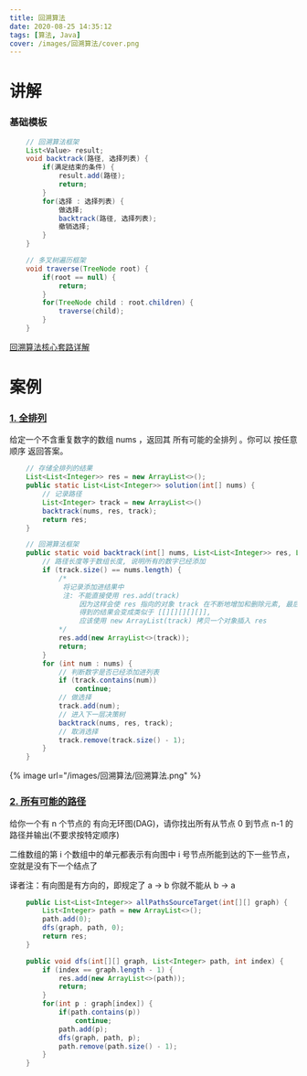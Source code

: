 ```yaml
---
title: 回溯算法
date: 2020-08-25 14:35:12
tags: [算法, Java]
cover: /images/回溯算法/cover.png
---
```

# 讲解

### 基础模板
``` java
    // 回溯算法框架
    List<Value> result;
    void backtrack(路径, 选择列表) {
        if(满足结束的条件) {
            result.add(路径);
            return;
        }
        for(选择 : 选择列表) {
            做选择;
            backtrack(路径, 选择列表);
            撤销选择;
        }
    }

    // 多叉树遍历框架
    void traverse(TreeNode root) {
        if(root == null) {
            return;
        }
        for(TreeNode child : root.children) {
            traverse(child);
        }
    }
```
[回溯算法核心套路详解](https://www.bilibili.com/video/BV1P5411N7Xc?from=search&seid=3497534487321855371)

# 案例

### [1. 全排列](https://leetcode-cn.com/problems/permutations/)
给定一个不含重复数字的数组 nums ，返回其 所有可能的全排列 。你可以 按任意顺序 返回答案。
``` java
    // 存储全排列的结果
    List<List<Integer>> res = new ArrayList<>();
    public static List<List<Integer>> solution(int[] nums) {
        // 记录路径
        List<Integer> track = new ArrayList<>()
        backtrack(nums, res, track);
        return res;
    }

    // 回溯算法框架
    public static void backtrack(int[] nums, List<List<Integer>> res, List<Integer> track) {
        // 路径长度等于数组长度, 说明所有的数字已经添加
        if (track.size() == nums.length) {
            /* 
             将记录添加进结果中
             注: 不能直接使用 res.add(track)
                 因为这样会使 res 指向的对象 track 在不断地增加和删除元素, 最后会变成空
                 得到的结果会变成类似于 [[][][][][]],
                 应该使用 new ArrayList(track) 拷贝一个对象插入 res
            */
            res.add(new ArrayList<>(track));
            return;
        }
        for (int num : nums) {
            // 判断数字是否已经添加进列表
            if (track.contains(num))
                continue;
            // 做选择
            track.add(num);
            // 进入下一层决策树
            backtrack(nums, res, track);
            // 取消选择
            track.remove(track.size() - 1);
        }
    }
```
{%  image
    url="/images/回溯算法/回溯算法.png"
%}

### [2. 所有可能的路径](https://leetcode-cn.com/problems/all-paths-from-source-to-target/)
给你一个有 n 个节点的 有向无环图(DAG)，请你找出所有从节点 0 到节点 n-1 的路径并输出(不要求按特定顺序)

二维数组的第 i 个数组中的单元都表示有向图中 i 号节点所能到达的下一些节点，空就是没有下一个结点了

译者注：有向图是有方向的，即规定了 a → b 你就不能从 b → a
``` java
    public List<List<Integer>> allPathsSourceTarget(int[][] graph) {
        List<Integer> path = new ArrayList<>();
        path.add(0);
        dfs(graph, path, 0);
        return res;
    }

    public void dfs(int[][] graph, List<Integer> path, int index) {
        if (index == graph.length - 1) {
            res.add(new ArrayList<>(path));
            return;
        }
        for(int p : graph[index]) {
            if(path.contains(p))
                continue;
            path.add(p);
            dfs(graph, path, p);
            path.remove(path.size() - 1);
        }
    }
```